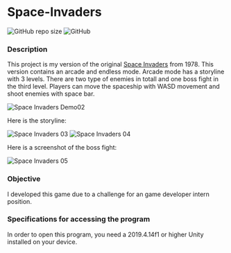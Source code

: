 # Space-Invaders

![GitHub repo size](https://img.shields.io/github/repo-size/WW164/Space-Invaders) ![GitHub](https://img.shields.io/github/license/WW164/Space-Invaders) 

### Description
This project is my version of the original [Space Invaders](https://en.wikipedia.org/wiki/Space_Invaders) from 1978. This version contains an arcade and endless mode. Arcade mode has a storyline with 3 levels. There are two type of enemies in totall and one boss fight in the third level.
Players can move the spaceship with WASD movement and shoot enemies with space bar.

![Space Invaders Demo02](https://user-images.githubusercontent.com/56814825/146210583-22b81cc5-1792-42d9-87b6-c2117210e714.gif)

Here is the storyline:

![Space Invaders 03](https://user-images.githubusercontent.com/56814825/146211016-f2ed3cb3-7930-4923-be0b-891a3071dc42.PNG)   ![Space Invaders 04](https://user-images.githubusercontent.com/56814825/146211025-c4e5eb90-e7c9-47cd-9cc5-1699ffd60d99.PNG)


Here is a screenshot of the boss fight:

![Space Invaders 05](https://user-images.githubusercontent.com/56814825/146213531-edba44aa-accc-4329-beb2-b82dc9d1cefd.PNG)


### Objective
I developed this game due to a challenge for an game developer intern position.

### Specifications for accessing the program
In order to open this program, you need a 2019.4.14f1 or higher Unity installed on your device.


